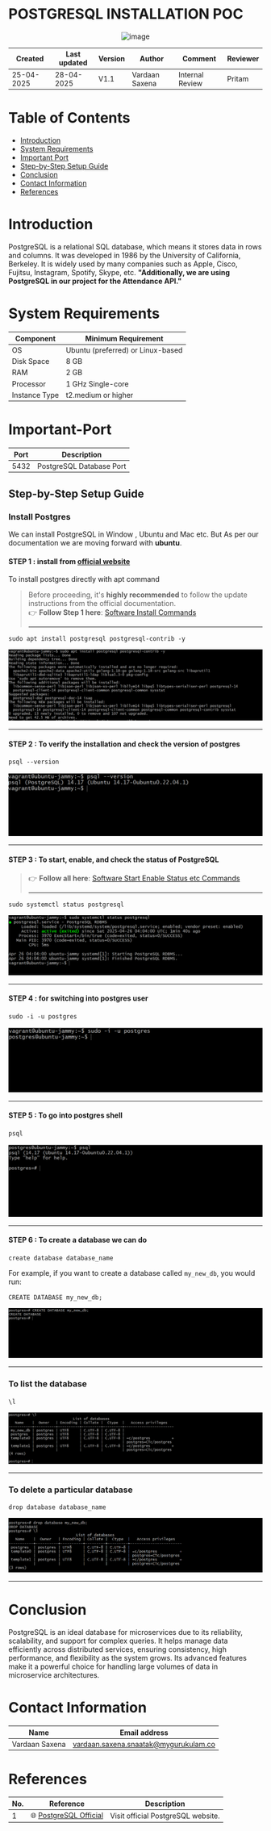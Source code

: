 


# **POSTGRESQL INSTALLATION POC**


<p align="center">
  <img width="415" alt="image" src="https://github.com/user-attachments/assets/9c8ecd07-97ce-492f-856c-9e5fc7b3a3f7" />
</p>



| Created     | Last updated | Version | Author         | Comment | Reviewer |
|-------------|-----------|---------|----------------|---------|----------|
| 25-04-2025  | 28-04-2025 | V1.1  | Vardaan Saxena |     Internal Review    | Pritam    |


# **Table of Contents**                         

-   [Introduction]( #introduction)
-   [System Requirements](#system-requirements)     
-   [Important Port](#important-port) 
-   [Step-by-Step Setup Guide](#step-by-step-setup-guide)
-   [Conclusion](#conclusion)
-   [Contact Information](#contact-information)  
-   [References](#references)                               



# **Introduction**

PostgreSQL is a relational SQL database, which means it stores data in rows and columns. It was developed in 1986 by the University of California, Berkeley. It is widely used by many companies such as Apple, Cisco, Fujitsu, Instagram, Spotify, Skype, etc.
**"Additionally, we are using PostgreSQL in our project for the Attendance API."**


# **System Requirements**

| Component        | Minimum Requirement                           |
|------------------|-----------------------------------------------|
| OS               | Ubuntu (preferred) or Linux-based             |
| Disk Space       | 8 GB                                          |
| RAM              | 2 GB                                          |
| Processor        | 1 GHz Single-core  |
| Instance Type    | t2.medium or higher       |


# **Important-Port**

| Port | Description           |
|------|------------------------|
| 5432 | PostgreSQL Database Port |



## Step-by-Step Setup Guide 

### Install Postgres
We can install PostgreSQL in Window , Ubuntu and Mac etc. But As per our documentation we are moving forward with **ubuntu**.

#### STEP 1 : install from [official website](https://www.postgresql.org/download/)

To install postgres directly with apt command

> Before proceeding, it's **highly recommended** to follow the update instructions from the official documentation.  
> 👉 **Follow Step 1 here**: [Software Install Commands](https://github.com/snaatak-Downtime-Crew/Documentation/tree/main/common_stack/operating_system/ubuntu/sop/softwaremanagement#3-Install-a-Software)
>
> ---
```
sudo apt install postgresql postgresql-contrib -y
```
<p align="center">
  <img src="https://github.com/vardaan412/snaatak_phase/blob/7904da0391e4b897f110188cfc770f0130876e63/Postgre/1.png" alt="CI Workflow" />
</p>

---



#### STEP 2 : To verify the installation and check the version of postgres

```
psql --version
```

<p align="center">
  <img src="https://github.com/vardaan412/snaatak_phase/blob/7904da0391e4b897f110188cfc770f0130876e63/Postgre/2.png" alt="CI Workflow" />
</p>

---


#### STEP 3 :  To start, enable, and check the status of PostgreSQL

> 👉 **Follow all here**: [Software Start Enable Status etc Commands](https://github.com/snaatak-Downtime-Crew/Documentation/tree/main/common_stack/operating_system/ubuntu/sop/services#systemctl-commands-explained)
>
> ---


```
sudo systemctl status postgresql
```


<p align="center">
  <img src="https://github.com/vardaan412/snaatak_phase/blob/7904da0391e4b897f110188cfc770f0130876e63/Postgre/3.png" alt="CI Workflow" />
</p>

---


#### STEP 4 : for switching into postgres user
```
sudo -i -u postgres
```

<p align="center">
  <img src="https://github.com/vardaan412/snaatak_phase/blob/7904da0391e4b897f110188cfc770f0130876e63/Postgre/4.png" alt="CI Workflow" />
</p>

---


#### STEP 5 : To go into postgres shell

```
psql
```

<p align="center">
  <img src="https://github.com/vardaan412/snaatak_phase/blob/7904da0391e4b897f110188cfc770f0130876e63/Postgre/5.png" alt="CI Workflow" />
</p>

---


#### STEP 6 : To create a database we can do 

```
create database database_name
```
For example, if you want to create a database called `my_new_db`, you would run:
```
CREATE DATABASE my_new_db;

```
<p align="center">
  <img src="https://github.com/vardaan412/snaatak_phase/blob/7904da0391e4b897f110188cfc770f0130876e63/Postgre/6.png" alt="CI Workflow" />
</p>

---

### To list the database 

```
\l
```

<p align="center">
  <img src="https://github.com/vardaan412/snaatak_phase/blob/7904da0391e4b897f110188cfc770f0130876e63/Postgre/7.png" alt="CI Workflow" />
</p>

---

### To delete a particular database

```
drop database database_name
```

<p align="center">
  <img src="https://github.com/vardaan412/snaatak_phase/blob/7904da0391e4b897f110188cfc770f0130876e63/Postgre/8.png" alt="CI Workflow" />
</p>

---

# **Conclusion**
PostgreSQL is an ideal database for microservices due to its reliability, scalability, and support for complex queries. It helps manage data efficiently across distributed services, ensuring consistency, high performance, and flexibility as the system grows. Its advanced features make it a powerful choice for handling large volumes of data in microservice architectures.

# **Contact Information**

| **Name**    | **Email address**         |
|-------------|---------------------------|
| Vardaan Saxena | vardaan.saxena.snaatak@mygurukulam.co    |


# **References**

| No. | Reference                                                                                           | Description                                 |
|-----|-----------------------------------------------------------------------------------------------------|---------------------------------------------|
| 1   | 🌐 [PostgreSQL Official](https://www.postgresql.org/download/linux/ubuntu/)                         | Visit official PostgreSQL website.          |
